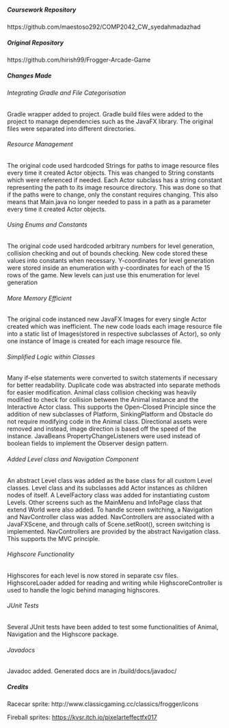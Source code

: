 <h5>Coursework Repository</h5>
https://github.com/maestoso292/COMP2042_CW_syedahmadazhad
<h5>Original Repository </h5>
https://github.com/hirish99/Frogger-Arcade-Game
<h5>Changes Made</h5>
<h6>Integrating Gradle and File Categorisation</h6>
Gradle wrapper added to project.
Gradle build files were added to the project to manage dependencies such as the JavaFX library.
The original files were separated into different directories.
<h6>Resource Management</h6>
The original code used hardcoded Strings for paths to image resource files every time it created Actor objects. 
This was changed to String constants which were referenced if needed. Each Actor subclass has a string constant
representing the path to its image resource directory. This was done so that if the paths were to change, only the constant
requires changing. This also means that Main.java no longer needed to pass in a path as a parameter every time 
it created Actor objects.
<h6>Using Enums and Constants</h6>
The original code used hardcoded arbitrary numbers for level generation, collision checking and out of bounds checking.
New code stored these values into constants when necessary. Y-coordinates for level generation were stored inside an
enumeration with y-coordinates for each of the 15 rows of the game. New levels can just use this enumeration for level
generation
<h6>More Memory Efficient</h6>
The original code instanced new JavaFX Images for every single Actor created which was inefficient. 
The new code loads each image resource file into a static list of 
Images(stored in respective subclasses of Actor), so only one instance of Image is created for each image resource file.
<h6>Simplified Logic within Classes</h6>
Many if-else statements were converted to switch statements if necessary for better readability. Duplicate code was 
abstracted into separate methods for easier modification. Animal class collision checking was heavily modified 
to check for collision between the Animal instance and the Interactive Actor class. This supports the Open-Closed 
Principle since the addition of new subclasses of Platform, SinkingPlatform and Obstacle do not require modifying 
code in the Animal class. Directional assets were removed and instead, image direction is based off the 
speed of the instance.
JavaBeans PropertyChangeListeners were used instead of boolean fields to implement the Observer design pattern.
<h6>Added Level class and Navigation Component</h6>
An abstract Level class was added as the base class for all custom Level classes. Level class and
its subclasses add Actor instances as children nodes of itself. A LevelFactory class was added for instantiating custom Levels. 
Other screens such as the MainMenu and InfoPage class that extend World were also added. To handle screen switching, a Navigation and 
NavController class was added. NavControllers are associated with a JavaFXScene, and through calls of Scene.setRoot(), 
screen switching is implemented. NavControllers are provided by the abstract Navigation class. 
This supports the MVC principle.
<h6>Highscore Functionality</h6>
Highscores for each level is now stored in separate csv files. HighscoreLoader added for reading and writing while
HighscoreController is used to handle the logic behind managing highscores.
<h6>JUnit Tests</h6>
Several JUnit tests have been added to test some functionalities of Animal, Navigation
and the Highscore package.
<h6>Javadocs</h6>
Javadoc added. Generated docs are in /build/docs/javadoc/

<h5>Credits</h5>
Racecar sprite: 
http://www.classicgaming.cc/classics/frogger/icons

Fireball sprites:
https://kvsr.itch.io/pixelarteffectfx017
